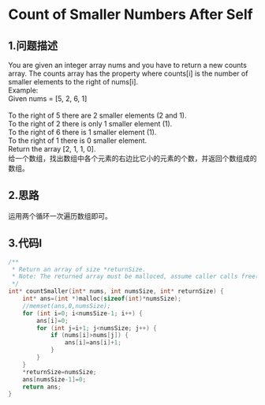 Count of Smaller Numbers After Self
====

1.问题描述
---

You are given an integer array nums and you have to return a new counts array. The counts array has the property where counts[i] is the number of smaller elements to the right of nums[i].<br>
Example:<br>
Given nums = [5, 2, 6, 1]<br>
<br>
To the right of 5 there are 2 smaller elements (2 and 1).<br>
To the right of 2 there is only 1 smaller element (1).<br>
To the right of 6 there is 1 smaller element (1).<br>
To the right of 1 there is 0 smaller element.<br>
Return the array [2, 1, 1, 0]. <br>
给一个数组，找出数组中各个元素的右边比它小的元素的个数，并返回个数组成的数组。

2.思路
---

运用两个循环一次遍历数组即可。

3.代码I
---

```c
/**
 * Return an array of size *returnSize.
 * Note: The returned array must be malloced, assume caller calls free().
 */
int* countSmaller(int* nums, int numsSize, int* returnSize) {
    int* ans=(int *)malloc(sizeof(int)*numsSize);
    //memset(ans,0,numsSize);
    for (int i=0; i<numsSize-1; i++) {
        ans[i]=0;
        for (int j=i+1; j<numsSize; j++) {
            if (nums[i]>nums[j]) {
                ans[i]=ans[i]+1;
            }
        }
    }
    *returnSize=numsSize;
    ans[numsSize-1]=0;
    return ans;
}
```
